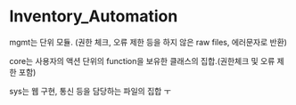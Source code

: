 # Inventory_Automation


mgmt는 단위 모듈. (권한 체크, 오류 제한 등을 하지 않은 raw files, 에러문자로 반환)

core는 사용자의 액션 단위의 function을 보유한 클래스의 집합.(권한체크 및 오류 제한 포함)

sys는 웹 구현, 통신 등을 담당하는 파일의 집합 ㅜ
